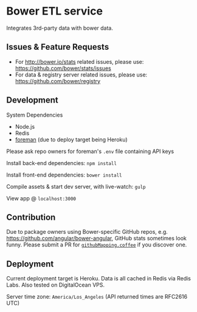 Bower ETL service
===

Integrates 3rd-party data with bower data.

## Issues & Feature Requests

- For http://bower.io/stats related issues, please use: https://github.com/bower/stats/issues
- For data & registry server related issues, please use: https://github.com/bower/registry

## Development

System Dependencies
- Node.js
- Redis
- [foreman](https://github.com/ddollar/foreman) (due to deploy target being Heroku)

Please ask repo owners for foreman's `.env` file containing API keys

Install back-end dependencies: `npm install`

Install front-end dependencies: `bower install`

Compile assets & start dev server, with live-watch: `gulp`

View app @ `localhost:3000`

## Contribution

Due to package owners using Bower-specific GitHub repos, e.g. https://github.com/angular/bower-angular, GitHub stats sometimes look funny. Please submit a PR for [`githubMapping.coffee`](server/githubMapping.coffee) if you discover one.

## Deployment

Current deployment target is Heroku. Data is all cached in Redis via Redis Labs. Also tested on DigitalOcean VPS.

Server time zone: `America/Los_Angeles` (API returned times are RFC2616 UTC)
